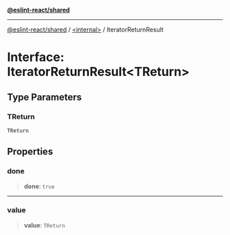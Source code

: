 [**@eslint-react/shared**](../../README.md)

***

[@eslint-react/shared](../../README.md) / [\<internal\>](../README.md) / IteratorReturnResult

# Interface: IteratorReturnResult\<TReturn\>

## Type Parameters

### TReturn

`TReturn`

## Properties

### done

> **done**: `true`

***

### value

> **value**: `TReturn`
